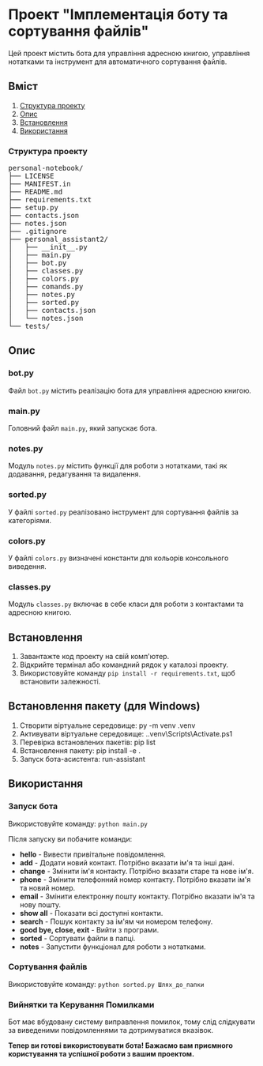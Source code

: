 # Проект "Імплементація боту та сортування файлів"

Цей проект містить бота для управління адресною книгою, управління нотатками та інструмент для автоматичного сортування файлів.

## Вміст

1. [Структура проекту](#структура-проекту)
2. [Опис](#опис)
3. [Встановлення](#встановлення)
4. [Використання](#використання)

<a name='структура-проекту'></a>

### Структура проекту

<!--
├── bot.py
├── main.py
├── notes.py
├── sorted.py
├── colors.py
└── classes.py -->
<pre>
personal-notebook/
├── LICENSE
├── MANIFEST.in
├── README.md
├── requirements.txt
├── setup.py
├── contacts.json
├── notes.json
├── .gitignore
├── personal_assistant2/
│   ├── __init__.py
│   ├── main.py
│   ├── bot.py
│   ├── classes.py
│   ├── colors.py
│   ├── comands.py
│   ├── notes.py
│   ├── sorted.py
│   ├── contacts.json
│   └── notes.json
└── tests/
</pre>

<a name='опис'></a>

## Опис

### bot.py

Файл `bot.py` містить реалізацію бота для управління адресною книгою.

### main.py

Головний файл `main.py`, який запускає бота.

### notes.py

Модуль `notes.py` містить функції для роботи з нотатками, такі як додавання, редагування та видалення.

### sorted.py

У файлі `sorted.py` реалізовано інструмент для сортування файлів за категоріями.

### colors.py

У файлі `colors.py` визначені константи для кольорів консольного виведення.

### classes.py

Модуль `classes.py` включає в себе класи для роботи з контактами та адресною книгою.

<a name='встановлення'></a>

## Встановлення

1. Завантажте код проекту на свій комп'ютер.
2. Відкрийте термінал або командний рядок у каталозі проекту.
3. Використовуйте команду `pip install -r requirements.txt`, щоб встановити залежності.

## Встановлення пакету (для Windows)

1. Створити віртуальне середовище: py -m venv .venv
2. Активувати віртуальне середовище: .\.venv\Scripts\Activate.ps1
3. Перевірка встановлених пакетів: pip list
4. Встановлення пакету: pip install -e .
5. Запуск бота-асистента: run-assistant

<!-- Видалення пакету: pip uninstall personal-assistant2
Деактивація віртуального середовищя: deactivate
А можна їх в 2 колонки вставити щоб зліва Віндовс, зправа Лінуск??
python3 -m venv .venv - створив середовище з назвою ".venv"
source .venv/bin/activate - активував
pip3 list - перевірив встановлені пакети
pip install -e . - зібрав свій пакет
run-assistant - запустив
pip3 uninstall personal-assistant2 - видалив
pip3 list  - перевірив встановлені пакети
deactivate - деактивував вірт. середовище -->

<a name='використання'></a>

## Використання

### Запуск бота

Використовуйте команду:
`python main.py`

Після запуску ви побачите команди:

- **hello** - Вивести привітальне повідомлення.
- **add** - Додати новий контакт. Потрібно вказати ім'я та інші дані.
- **change** - Змінити ім'я контакту. Потрібно вказати старе та нове ім'я.
- **phone** - Змінити телефонний номер контакту. Потрібно вказати ім'я та новий номер.
- **email** - Змінити електронну пошту контакту. Потрібно вказати ім'я та нову пошту.
- **show all** - Показати всі доступні контакти.
- **search** - Пошук контакту за ім'ям чи номером телефону.
- **good bye, close, exit** - Вийти з програми.
- **sorted** - Сортувати файли в папці.
- **notes** - Запустити функціонал для роботи з нотатками.

### Сортування файлів

Використовуйте команду:
`python sorted.py Шлях_до_папки`

### Вийнятки та Керування Помилками

Бот має вбудовану систему виправлення помилок, тому слід слідкувати за виведеними повідомленнями та дотримуватися вказівок.

**Тепер ви готові використовувати бота! Бажаємо вам приємного користування та успішної роботи з вашим проектом.**

